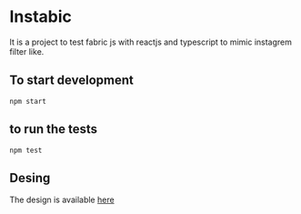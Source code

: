 # Instabic

It is a project to test fabric js with reactjs and typescript to mimic instagrem filter like.

## To start development

```
npm start
```

## to run the tests

```
npm test
```

## Desing

The design is available [here](https://miro.com/app/board/o9J_l_GNwCI=/)
